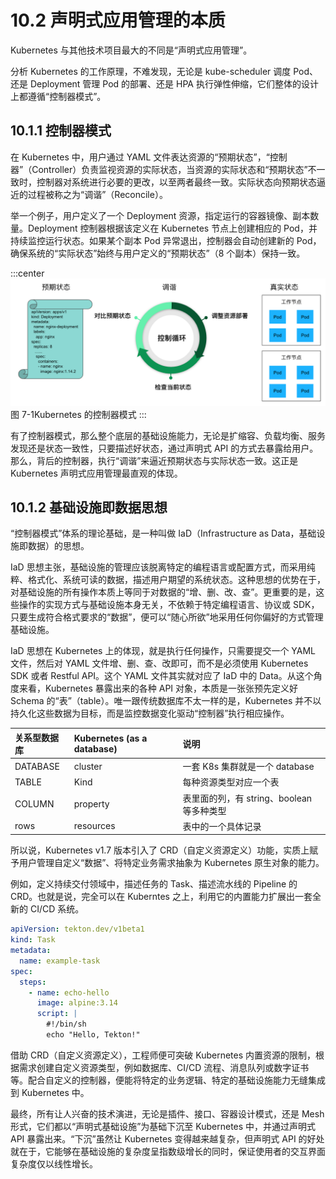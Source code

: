 # 10.2 声明式应用管理的本质

Kubernetes 与其他技术项目最大的不同是“声明式应用管理”。

分析 Kubernetes 的工作原理，不难发现，无论是 kube-scheduler 调度 Pod、还是 Deployment 管理 Pod 的部署、还是 HPA 执行弹性伸缩，它们整体的设计上都遵循“控制器模式”。

## 10.1.1 控制器模式

在 Kubernetes 中，用户通过 YAML 文件表达资源的“预期状态”，“控制器”（Controller）负责监视资源的实际状态，当资源的实际状态和“预期状态”不一致时，控制器对系统进行必要的更改，以至两者最终一致。实际状态向预期状态逼近的过程被称之为“调谐”（Reconcile）。

举一个例子，用户定义了一个 Deployment 资源，指定运行的容器镜像、副本数量。Deployment 控制器根据该定义在 Kubernetes 节点上创建相应的 Pod，并持续监控运行状态。如果某个副本 Pod 异常退出，控制器会自动创建新的 Pod，确保系统的“实际状态”始终与用户定义的“预期状态”（8 个副本）保持一致。

:::center
  ![](../assets/deployment-controller.png)<br/>
  图 7-1Kubernetes 的控制器模式
:::

有了控制器模式，那么整个底层的基础设施能力，无论是扩缩容、负载均衡、服务发现还是状态一致性，只要描述好状态，通过声明式 API 的方式去暴露给用户。那么，背后的控制器，执行“调谐”来逼近预期状态与实际状态一致。这正是 Kubernetes 声明式应用管理最直观的体现。


## 10.1.2 基础设施即数据思想

“控制器模式”体系的理论基础，是一种叫做 IaD（Infrastructure as Data，基础设施即数据）的思想。

IaD 思想主张，基础设施的管理应该脱离特定的编程语言或配置方式，而采用纯粹、格式化、系统可读的数据，描述用户期望的系统状态。这种思想的优势在于，对基础设施的所有操作本质上等同于对数据的“增、删、改、查”。更重要的是，这些操作的实现方式与基础设施本身无关，不依赖于特定编程语言、协议或 SDK，只要生成符合格式要求的“数据”，便可以“随心所欲”地采用任何你偏好的方式管理基础设施。

IaD 思想在 Kubernetes 上的体现，就是执行任何操作，只需要提交一个 YAML 文件，然后对 YAML 文件增、删、查、改即可，而不是必须使用 Kubernetes SDK 或者 Restful API。这个 YAML 文件其实就对应了 IaD 中的 Data。从这个角度来看，Kubernetes 暴露出来的各种 API 对象，本质是一张张预先定义好 Schema 的“表”（table）。唯一跟传统数据库不太一样的是，Kubernetes 并不以持久化这些数据为目标，而是监控数据变化驱动“控制器”执行相应操作。

|关系型数据库|Kubernetes (as a database)|说明|
|:--|:--|:--|
|DATABASE|cluster|一套 K8s 集群就是一个 database |
|TABLE| Kind |每种资源类型对应一个表|
|COLUMN|property|表里面的列，有 string、boolean 等多种类型|
|rows|resources|表中的一个具体记录|

所以说，Kubernetes v1.7 版本引入了 CRD（自定义资源定义）功能，实质上赋予用户管理自定义“数据”、将特定业务需求抽象为 Kubernetes 原生对象的能力。

例如，定义持续交付领域中，描述任务的 Task、描述流水线的 Pipeline 的 CRD。也就是说，完全可以在 Kuberntes 之上，利用它的内置能力扩展出一套全新的 CI/CD 系统。

```yaml
apiVersion: tekton.dev/v1beta1
kind: Task
metadata:
  name: example-task
spec:
  steps:
    - name: echo-hello
      image: alpine:3.14
      script: |
        #!/bin/sh
        echo "Hello, Tekton!"
```

借助 CRD（自定义资源定义），工程师便可突破 Kubernetes 内置资源的限制，根据需求创建自定义资源类型，例如数据库、CI/CD 流程、消息队列或数字证书等。配合自定义的控制器，便能将特定的业务逻辑、特定的基础设施能力无缝集成到 Kubernetes 中。

最终，所有让人兴奋的技术演进，无论是插件、接口、容器设计模式，还是 Mesh 形式，它们都以“声明式基础设施”为基础下沉至 Kubernetes 中，并通过声明式 API 暴露出来。“下沉”虽然让 Kubernetes 变得越来越复杂，但声明式 API 的好处就在于，它能够在基础设施的复杂度呈指数级增长的同时，保证使用者的交互界面复杂度仅以线性增长。



